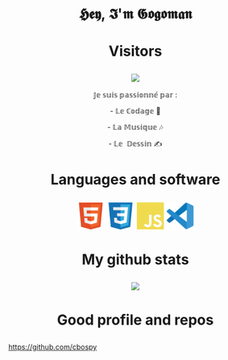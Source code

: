 # <p align="center">𝕳𝖊𝖞, 𝕴'𝖒 𝕲𝖔𝖌𝖔𝖒𝖆𝖓</p>

# <p align="center">Visitors</p>
<p align="center">
  <img src="https://profile-counter.glitch.me/gogoman1706/count.svg" />
</p>

<p align = "center">𝕁𝕖 𝕤𝕦𝕚𝕤 𝕡𝕒𝕤𝕤𝕚𝕠𝕟𝕟𝕖́ 𝕡𝕒𝕣 :</p>

<p align = "center"> - 𝕃𝕖 ℂ𝕠𝕕𝕒𝕘𝕖 🌠

<p align = "center">- 𝕃𝕒 𝕄𝕦𝕤𝕚𝕢𝕦𝕖 🎶
	
<p align = "center"- 𝕃𝕖𝕤 𝔸𝕟𝕚𝕞𝕖𝕤/𝕄𝕒𝕟𝕘𝕒𝕤 ⛩️

<p align = "center">- 𝕃𝕖   𝔻𝕖𝕤𝕤𝕚𝕟 ✍️






# <p align="center"> Languages and software </p>
<p align="center">
  <img src="https://github.com/devicons/devicon/blob/master/icons/html5/html5-original.svg" width="55"/>
  <img src="https://github.com/devicons/devicon/blob/master/icons/css3/css3-original.svg" width="55"/>
  <img src="https://github.com/devicons/devicon/blob/master/icons/javascript/javascript-plain.svg" width="55"/>
  <img src="https://github.com/devicons/devicon/blob/master/icons/vscode/vscode-original.svg" width="55"/>
</p>

# <p align="center"> My github stats </p>
<p align="center">
  <img src="https://github-readme-stats.vercel.app/api?username=gogoman1706&theme=tokyonight&show_icons=true"/>
</p>




# <p align="center">Good profile and repos</p>
https://github.com/cbospy
